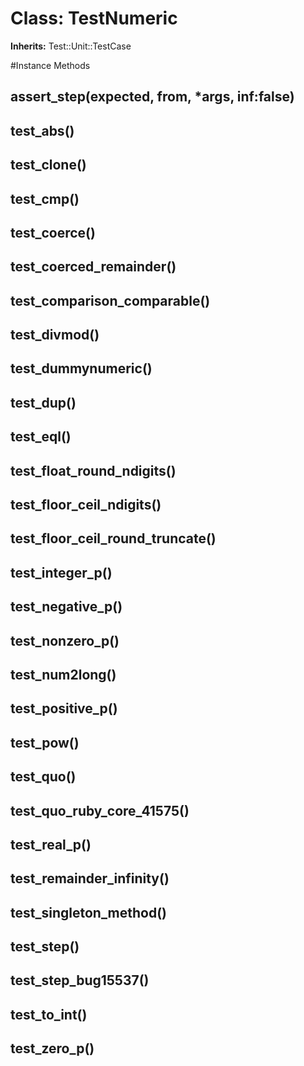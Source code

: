 # Class: TestNumeric
**Inherits:** Test::Unit::TestCase
    




#Instance Methods
## assert_step(expected, from, *args, inf:false) [](#method-i-assert_step)

## test_abs() [](#method-i-test_abs)

## test_clone() [](#method-i-test_clone)

## test_cmp() [](#method-i-test_cmp)

## test_coerce() [](#method-i-test_coerce)

## test_coerced_remainder() [](#method-i-test_coerced_remainder)

## test_comparison_comparable() [](#method-i-test_comparison_comparable)

## test_divmod() [](#method-i-test_divmod)

## test_dummynumeric() [](#method-i-test_dummynumeric)

## test_dup() [](#method-i-test_dup)

## test_eql() [](#method-i-test_eql)

## test_float_round_ndigits() [](#method-i-test_float_round_ndigits)

## test_floor_ceil_ndigits() [](#method-i-test_floor_ceil_ndigits)

## test_floor_ceil_round_truncate() [](#method-i-test_floor_ceil_round_truncate)

## test_integer_p() [](#method-i-test_integer_p)

## test_negative_p() [](#method-i-test_negative_p)

## test_nonzero_p() [](#method-i-test_nonzero_p)

## test_num2long() [](#method-i-test_num2long)

## test_positive_p() [](#method-i-test_positive_p)

## test_pow() [](#method-i-test_pow)

## test_quo() [](#method-i-test_quo)

## test_quo_ruby_core_41575() [](#method-i-test_quo_ruby_core_41575)

## test_real_p() [](#method-i-test_real_p)

## test_remainder_infinity() [](#method-i-test_remainder_infinity)

## test_singleton_method() [](#method-i-test_singleton_method)

## test_step() [](#method-i-test_step)

## test_step_bug15537() [](#method-i-test_step_bug15537)

## test_to_int() [](#method-i-test_to_int)

## test_zero_p() [](#method-i-test_zero_p)

